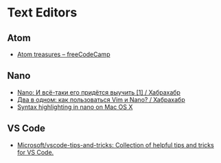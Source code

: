 # Text Editors
## Atom
- [Atom treasures – freeCodeCamp](https://medium.freecodecamp.org/atom-treasures-82a64ac391c)

## Nano
- [Nano: И всё-таки его придётся выучить [1] / Хабрахабр](https://habrahabr.ru/post/106471/)
- [Два в одном: как пользоваться Vim и Nano? / Хабрахабр](https://habrahabr.ru/post/331600/)
- [Syntax highlighting in nano on Mac OS X](https://gist.github.com/BlakeGardner/5587269)

## VS Code
- [Microsoft/vscode-tips-and-tricks: Collection of helpful tips and tricks for VS Code.](https://github.com/Microsoft/vscode-tips-and-tricks)
